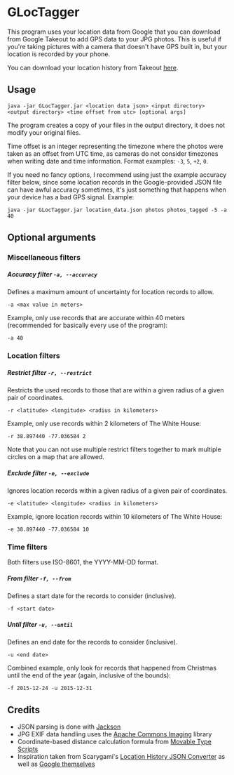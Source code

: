 # GLocTagger

This program uses your location data from Google that you can download from Google Takeout to add GPS data to your JPG photos. This is useful if you're taking pictures with a camera that doesn't have GPS built in, but your location is recorded by your phone.

You can download your location history from Takeout [here](https://takeout.google.com/settings/takeout/custom/location_history).

## Usage
`java -jar GLocTagger.jar <location data json> <input directory> <output directory> <time offset from utc> [optional args]`

The program creates a copy of your files in the output directory, it does not modify your original files.

Time offset is an integer representing the timezone where the photos were taken as an offset from UTC time, as cameras do not consider timezones when writing date and time information. Format examples: `-3`, `5`, `+2`, `0`.

If you need no fancy options, I recommend using just the example accuracy filter below, since some location records in the Google-provided JSON file can have awful accuracy sometimes, it's just something that happens when your device has a bad GPS signal. Example:

`java -jar GLocTagger.jar location_data.json photos photos_tagged -5 -a 40`

## Optional arguments

### Miscellaneous filters

##### Accuracy filter `-a, --accuracy`

Defines a maximum amount of uncertainty for location records to allow.

`-a <max value in meters>`

Example, only use records that are accurate within 40 meters (recommended for basically every use of the program):

`-a 40`

### Location filters

##### Restrict filter `-r, --restrict`

Restricts the used records to those that are within a given radius of a given pair of coordinates.

`-r <latitude> <longitude> <radius in kilometers>`

Example, only use records within 2 kilometers of The White House:

`-r 38.897440 -77.036584 2`

Note that you can not use multiple restrict filters together to mark multiple circles on a map that are allowed.

##### Exclude filter `-e, --exclude`

Ignores location records within a given radius of a given pair of coordinates.

`-e <latitude> <longitude> <radius in kilometers>`

Example, ignore location records within 10 kilometers of The White House:

`-e 38.897440 -77.036584 10`

### Time filters

Both filters use ISO-8601, the YYYY-MM-DD format.

##### From filter `-f, --from`

Defines a start date for the records to consider (inclusive).

`-f <start date>`

##### Until filter `-u, --until`

Defines an end date for the records to consider (inclusive).

`-u <end date>`

Combined example, only look for records that happened from Christmas until the end of the year (again, inclusive of the bounds):

`-f 2015-12-24 -u 2015-12-31`

## Credits

- JSON parsing is done with [Jackson](https://github.com/FasterXML/jackson)
- JPG EXIF data handling uses the [Apache Commons Imaging](https://commons.apache.org/proper/commons-imaging/) library
- Coordinate-based distance calculation formula from [Movable Type Scripts](http://www.movable-type.co.uk/scripts/latlong.html)
- Inspiration taken from Scarygami's [Location History JSON Converter](https://github.com/Scarygami/location-history-json-converter/) as well as [Google themselves](http://www.androidpolice.com/2016/06/06/psa-google-photos-might-dip-into-your-location-history-to-retroactively-tag-photos-without-other-location-info/)
